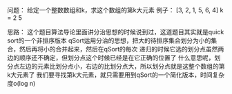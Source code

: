 问题：
    给定一个整数数组和k，求这个数组的第k大元素
    例子：
    [3, 2, 1, 5, 6, 4] k = 2
    5

思路：
    这个题目算法导论里面讲分治思想的时候说到过，这道题目其实就是quick sort的一个非排序版本
    qSort运用分治的思想，把大的待排序集合划分为小的集合，然后再将小的合并起来，然后在qSort的每次
    递归的时候它选的划分点虽然两边的顺序还不确定，但划分点这个时候已经是在它正确的位置了
    什么意思呢，划分点左边的元素比划分点小，右边的比划分点大，所以划分点就是这整个数组的第k大元素了
    我们要寻找第k大元素，就只需要用到qSort的一个简化版本，时间复杂度o(log n)
